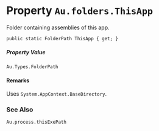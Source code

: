 # Property `Au.folders.ThisApp`

Folder containing assemblies of this app.

```
public static FolderPath ThisApp { get; }
```

##### Property Value

`Au.Types.FolderPath`

#### Remarks

Uses `System.AppContext.BaseDirectory`.

### See Also

`Au.process.thisExePath`